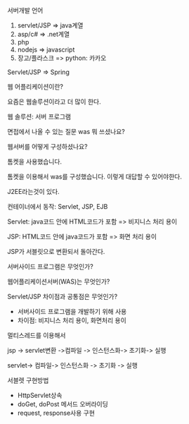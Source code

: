 서버개발 언어

1. servlet/JSP => java계열
2. asp/c# => .net계열
3. php
4. nodejs => javascript
5. 장고/플라스크 => python: 카카오



Servlet/JSP => Spring



웹 어플리케이션이란?

요즘은 웹솔루션이라고 더 많이 한다.

웹 솔루션: 서버 프로그램





면접에서 나올 수 있는 질문 was 뭐 쓰셨나요?

웹서버를 어떻게 구성하셨나요? 

톰켓을 사용했습니다.

톰켓을 이용해서 was를 구성했습니다. 이렇게 대답할 수 있어야한다.



J2EE라는것이 있다. 

컨테이너에서 동작: Servlet, JSP, EJB

Servlet: java코드 안에 HTML코드가 포함 => 비지니스 처리 용이

JSP: HTML코드 안에 java코드가 포함 => 화면 처리 용이



JSP가 서블릿으로 변환되서 돌아간다. 



서버사이드 프로그램은 무엇인가?

웹어플리케이션서버(WAS)는 무엇인가?

Servlet/JSP 차이점과 공통점은 무엇인가?

- 서버사이드 프로그램을 개발하기 위해 사용
- 차이점: 비지니스 처리 용이, 화면처리 용이

멀티스레드를 이용해서 



jsp -> servlet변환 ->컴파일 -> 인스턴스화-> 초기화-> 실행



servlet-> 컴파일-> 인스턴스화 -> 초기화 -> 실행



서블렛 구현방법

- HttpServlet상속
- doGet, doPost 메서드 오버라이딩
- request, response사용 구현

